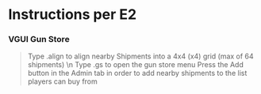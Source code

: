 # Instructions per E2

### VGUI Gun Store

> Type .align to align nearby Shipments into a 4x4 (x4) grid (max of 64 shipments) \n
> Type .gs to open the gun store menu
> Press the Add button in the Admin tab in order to add nearby shipments to the list players can buy from
